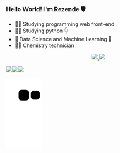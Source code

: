 ### Hello World! I'm Rezende	:shield:

- :man_student: Studying programming web front-end
- :man_technologist: Studying python :point_down:
- :black_heart: Data Science and Machine Learning :black_heart:
- :man_scientist: Chemistry technician

<div align="center">
  <a href="https://github.com/Dev-Rezende">
  <img height="180em" bg_color="#000000" src="https://github-readme-stats.vercel.app/api?username=dev-rezende&show_icons=true&theme=merko&include_all_commits=true&count_private=true"/>
  <img height="180em" src="https://github-readme-stats.vercel.app/api/top-langs/?username=dev-rezende&layout=compact&langs_count=7&theme=merko"/>
</div>

 <!--ÍCONES HTML, CSS E JS-->
<img align="center" src="https://img.icons8.com/color/48/000000/html-5--v1.png"/><img align="center" src="https://img.icons8.com/color/48/000000/css3.png"/><img align="center" src="https://img.icons8.com/color/48/000000/javascript--v2.png"/> 
 
![Snake animation](https://github.com/rafaballerini/rafaballerini/blob/output/github-contribution-grid-snake.svg)
